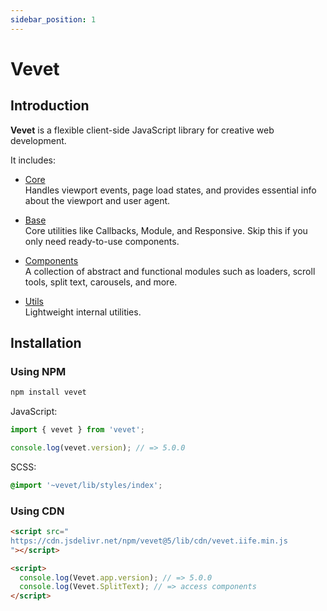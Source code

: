 ```yaml
---
sidebar_position: 1
---
```


# Vevet

## Introduction

**Vevet** is a flexible client-side JavaScript library for creative web development.

It includes:

- [Core](/docs/vevet)  
  Handles viewport events, page load states, and provides essential info about the viewport and user agent.

- [Base](/docs/base/callbacks)  
  Core utilities like Callbacks, Module, and Responsive. Skip this if you only need ready-to-use components.

- [Components](/docs/components/canvas)  
  A collection of abstract and functional modules such as loaders, scroll tools, split text, carousels, and more.

- [Utils](/docs/utils)  
  Lightweight internal utilities.

## Installation

### Using NPM

```bash
npm install vevet
```

JavaScript:

```ts
import { vevet } from 'vevet';

console.log(vevet.version); // => 5.0.0
```

SCSS:

```scss
@import '~vevet/lib/styles/index';
```

### Using CDN

```html
<script src="
https://cdn.jsdelivr.net/npm/vevet@5/lib/cdn/vevet.iife.min.js
"></script>

<script>
  console.log(Vevet.app.version); // => 5.0.0
  console.log(Vevet.SplitText); // => access components
</script>
```
